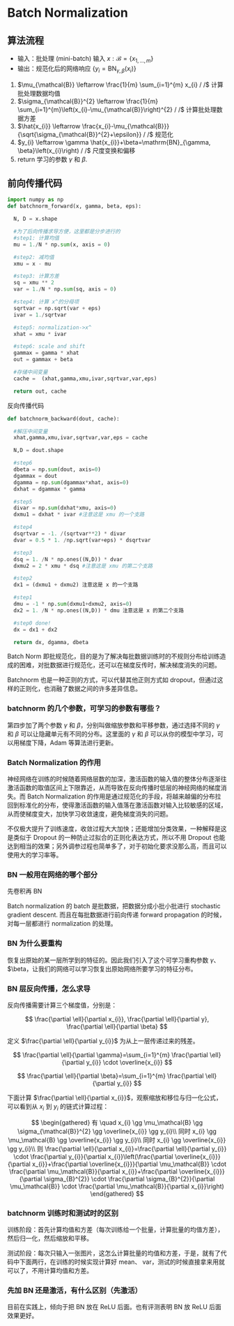 # Batch Normalization

## 算法流程

- 输入：批处理 (mini-batch) 输入 $x: \mathcal{B}=\left\{x_{1, \ldots, m}\right\}$
- 输出：规范化后的网络响应 $\left\{y_{i}=\mathrm{BN}_{\gamma, \beta}\left(x_{i}\right)\right\}$

1. $\mu_{\mathcal{B}} \leftarrow \frac{1}{m} \sum_{i=1}^{m} x_{i} / /$ 计算批处理数据均值
2. $\sigma_{\mathcal{B}}^{2} \leftarrow \frac{1}{m} \sum_{i=1}^{m}\left(x_{i}-\mu_{\mathcal{B}}\right)^{2} / /$ 计算批处理数据方差
3. $\hat{x_{i}} \leftarrow \frac{x_{i}-\mu_{\mathcal{B}}}{\sqrt{\sigma_{\mathcal{B}}^{2}+\epsilon}} / /$ 规范化
4. $y_{i} \leftarrow \gamma \hat{x_{i}}+\beta=\mathrm{BN}_{\gamma, \beta}\left(x_{i}\right) / /$ 尺度变换和偏移
5. return 学习的参数 $\gamma$ 和 $\beta$.

## 前向传播代码

```python
import numpy as np
def batchnorm_forward(x, gamma, beta, eps):

  N, D = x.shape

  #为了后向传播求导方便，这里都是分步进行的
  #step1: 计算均值
  mu = 1./N * np.sum(x, axis = 0)

  #step2: 减均值
  xmu = x - mu

  #step3: 计算方差
  sq = xmu ** 2
  var = 1./N * np.sum(sq, axis = 0)

  #step4: 计算 x^的分母项
  sqrtvar = np.sqrt(var + eps)
  ivar = 1./sqrtvar

  #step5: normalization->x^
  xhat = xmu * ivar

  #step6: scale and shift
  gammax = gamma * xhat
  out = gammax + beta

  #存储中间变量
  cache =  (xhat,gamma,xmu,ivar,sqrtvar,var,eps)

  return out, cache
```

反向传播代码

```python
def batchnorm_backward(dout, cache):

  #解压中间变量
  xhat,gamma,xmu,ivar,sqrtvar,var,eps = cache

  N,D = dout.shape

  #step6
  dbeta = np.sum(dout, axis=0)
  dgammax = dout
  dgamma = np.sum(dgammax*xhat, axis=0)
  dxhat = dgammax * gamma

  #step5
  divar = np.sum(dxhat*xmu, axis=0)
  dxmu1 = dxhat * ivar #注意这是 xmu 的一个支路

  #step4
  dsqrtvar = -1. /(sqrtvar**2) * divar
  dvar = 0.5 * 1. /np.sqrt(var+eps) * dsqrtvar

  #step3
  dsq = 1. /N * np.ones((N,D)) * dvar
  dxmu2 = 2 * xmu * dsq #注意这是 xmu 的第二个支路

  #step2
  dx1 = (dxmu1 + dxmu2) 注意这是 x 的一个支路

  #step1
  dmu = -1 * np.sum(dxmu1+dxmu2, axis=0)
  dx2 = 1. /N * np.ones((N,D)) * dmu 注意这是 x 的第二个支路

  #step0 done!
  dx = dx1 + dx2

  return dx, dgamma, dbeta
```

Batch Norm 即批规范化，目的是为了解决每批数据训练时的不规则分布给训练造成的困难，对批数据进行规范化，还可以在梯度反传时，解决梯度消失的问题。

Batchnorm 也是一种正则的方式，可以代替其他正则方式如 dropout，但通过这样的正则化，也消融了数据之间的许多差异信息。

### batchnorm 的几个参数，可学习的参数有哪些？

第四步加了两个参数 $\gamma$ 和 $\beta$，分别叫做缩放参数和平移参数，通过选择不同的 $\gamma$ 和 $\beta$ 可以让隐藏单元有不同的分布。这里面的 $\gamma$ 和 $\beta$ 可以从你的模型中学习，可以用梯度下降，Adam 等算法进行更新。

### Batch Normalization 的作用

神经网络在训练的时候随着网络层数的加深，激活函数的输入值的整体分布逐渐往激活函数的取值区间上下限靠近，从而导致在反向传播时低层的神经网络的梯度消失。而 Batch Normalization 的作用是通过规范化的手段，将越来越偏的分布拉回到标准化的分布，使得激活函数的输入值落在激活函数对输入比较敏感的区域，从而使梯度变大，加快学习收敛速度，避免梯度消失的问题。

不仅极大提升了训练速度，收敛过程大大加快；还能增加分类效果，一种解释是这是类似于 Dropout 的一种防止过拟合的正则化表达方式，所以不用 Dropout 也能达到相当的效果；另外调参过程也简单多了，对于初始化要求没那么高，而且可以使用大的学习率等。

### BN 一般用在网络的哪个部分

先卷积再 BN

Batch normalization 的 batch 是批数据，把数据分成小批小批进行 stochastic gradient descent. 而且在每批数据进行前向传递 forward propagation 的时候，对每一层都进行 normalization 的处理。

### BN 为什么要重构

恢复出原始的某一层所学到的特征的。因此我们引入了这个可学习重构参数 $\gamma$、$\beta，让我们的网络可以学习恢复出原始网络所要学习的特征分布。

### BN 层反向传播，怎么求导

反向传播需要计算三个梯度值，分别是：

$$
\frac{\partial \ell}{\partial x_{i}}, \frac{\partial \ell}{\partial y}, \frac{\partial \ell}{\partial \beta} 
$$

定义 $\frac{\partial \ell}{\partial y_{i}}$ 为从上一层传递过来的残差。

$$
\frac{\partial \ell}{\partial \gamma}=\sum_{i=1}^{m} \frac{\partial \ell}{\partial y_{i}} \cdot \overline{x_{i}}
$$

$$
\frac{\partial \ell}{\partial \beta}=\sum_{i=1}^{m} \frac{\partial \ell}{\partial y_{i}}
$$

下面计算 $\frac{\partial \ell}{\partial x_{i}}$，观察缩放和移位与归一化公式，可以看到从 $x_i$ 到 $y_i$ 的链式计算过程：

$$
\begin{gathered}
有 \quad x_{i} \gg \mu_\mathcal{B} \gg \sigma_{\mathcal{B}}^{2} \gg \overline{x_{i}} \gg y_{i}\\
同时 x_{i} \gg \mu_\mathcal{B} \gg \overline{x_{i}} \gg y_{i}\\
同时 x_{i} \gg \overline{x_{i}} \gg y_{i}\\
则 \frac{\partial \ell}{\partial x_{i}}=\frac{\partial \ell}{\partial y_{i}} \cdot \frac{\partial y_{i}}{\partial x_{i}}\left(\frac{\partial \overline{x_{i}}}{\partial x_{i}}+\frac{\partial \overline{x_{i}}}{\partial \mu_\mathcal{B}} \cdot \frac{\partial \mu_\mathcal{B}}{\partial x_{i}}+\frac{\partial \overline{x_{i}}}{\partial \sigma_{B}^{2}} \cdot \frac{\partial \sigma_{B}^{2}}{\partial \mu_\mathcal{B}} \cdot \frac{\partial \mu_\mathcal{B}}{\partial x_{i}}\right)
\end{gathered}
$$

### batchnorm 训练时和测试时的区别

训练阶段：首先计算均值和方差（每次训练给一个批量，计算批量的均值方差），然后归一化，然后缩放和平移。

测试阶段：每次只输入一张图片，这怎么计算批量的均值和方差，于是，就有了代码中下面两行，在训练的时候实现计算好 mean、 var，测试的时候直接拿来用就可以了，不用计算均值和方差。

### 先加 BN 还是激活，有什么区别（先激活）

目前在实践上，倾向于把 BN 放在 ReLU 后面。也有评测表明 BN 放 ReLU 后面效果更好。